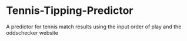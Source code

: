 # Tennis-Tipping-Predictor
A predictor for tennis match results using the input order of play and the oddschecker website
